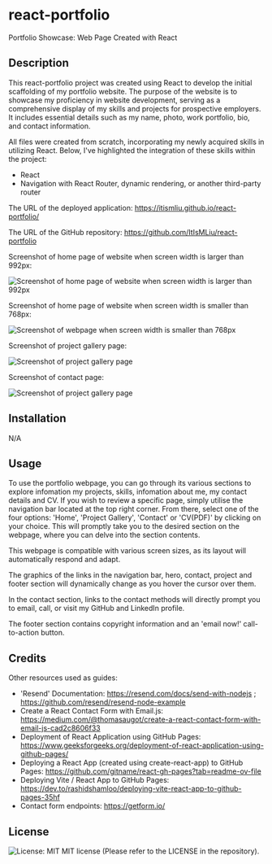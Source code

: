 # react-portfolio
Portfolio Showcase: Web Page Created with React

## Description 

This react-portfolio project was created using React to develop the initial scaffolding of my portfolio website. The purpose of the website is to showcase my proficiency in website development, serving as a comprehensive display of my skills and projects for prospective employers. It includes essential details such as my name, photo, work portfolio, bio, and contact information.

All files were created from scratch, incorporating my newly acquired skills in utilizing React. Below, I've highlighted the integration of these skills within the project:

* React
* Navigation with React Router, dynamic rendering, or another third-party router

The URL of the deployed application: https://itismliu.github.io/react-portfolio/

The URL of the GitHub repository: https://github.com/ItIsMLiu/react-portfolio

Screenshot of home page of website when screen width is larger than 992px:

![Screenshot of home page of website when screen width is larger than 992px](./src/assets/images/home.png)

Screenshot of home page of website when screen width is smaller than 768px:

![Screenshot of webpage when screen width is smaller than 768px](./src/assets/images/home-small-screen.png)

Screenshot of project gallery page:

![Screenshot of project gallery page](./src/assets/images/project-gallery.png)

Screenshot of contact page:

![Screenshot of project gallery page](./src/assets/images/contact.png)

## Installation

N/A

## Usage 

To use the portfolio webpage, you can go through its various sections to explore infomation my projects, skills, infomation about me, my contact details and CV. If you wish to review a specific page, simply utilise the navigation bar located at the top right corner. From there, select one of the four options: 'Home', 'Project Gallery', 'Contact' or 'CV(PDF)' by clicking on your choice. This will promptly take you to the desired section on the webpage, where you can delve into the section contents.

This webpage is compatible with various screen sizes, as its layout will automatically respond and adapt. 

The graphics of the links in the navigation bar, hero, contact, project and footer section will dynamically change as you hover the cursor over them.

In the contact section, links to the contact methods will directly prompt you to email, call, or visit my GitHub and LinkedIn profile.

The footer section contains copyright information and an 'email now!' call-to-action button. 

## Credits

Other resources used as guides:
- 'Resend' Documentation: https://resend.com/docs/send-with-nodejs ; https://github.com/resend/resend-node-example
- Create a React Contact Form with Email.js: https://medium.com/@thomasaugot/create-a-react-contact-form-with-email-js-cad2c8606f33
- Deployment of React Application using GitHub Pages: https://www.geeksforgeeks.org/deployment-of-react-application-using-github-pages/
- Deploying a React App (created using create-react-app) to GitHub Pages: https://github.com/gitname/react-gh-pages?tab=readme-ov-file
- Deploying Vite / React App to GitHub Pages: https://dev.to/rashidshamloo/deploying-vite-react-app-to-github-pages-35hf
- Contact form endpoints: https://getform.io/

## License

![License: MIT](https://img.shields.io/badge/License-MIT-yellow.svg)
MIT license (Please refer to the LICENSE in the repository).